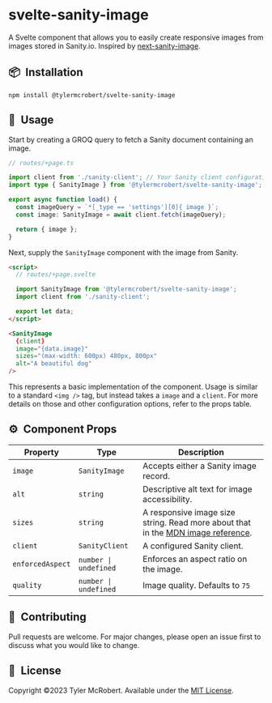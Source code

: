 # svelte-sanity-image

A Svelte component that allows you to easily create responsive images from images stored in Sanity.io. Inspired by [next-sanity-image](https://github.com/lorenzodejong/next-sanity-image).

## 📦&ensp;Installation

```
npm install @tylermcrobert/svelte-sanity-image
```

## 🚀&ensp;Usage

Start by creating a GROQ query to fetch a Sanity document containing an image.

```typescript
// routes/+page.ts

import client from './sanity-client'; // Your Sanity client configuration
import type { SanityImage } from '@tylermcrobert/svelte-sanity-image'; // Optional typing

export async function load() {
  const imageQuery = `*[_type == 'settings'][0]{ image }`;
  const image: SanityImage = await client.fetch(imageQuery);

  return { image };
}
```

Next, supply the `SanityImage` component with the image from Sanity.

```html
<script>
  // routes/+page.svelte

  import SanityImage from '@tylermcrobert/svelte-sanity-image';
  import client from './sanity-client';

  export let data;
</script>

<SanityImage
  {client}
  image="{data.image}"
  sizes="(max-width: 600px) 480px, 800px"
  alt="A beautiful dog"
/>
```

This represents a basic implementation of the component.
Usage is similar to a standard `<img />` tag, but instead takes a `image` and a `client`. For more details on those and other configuration options, refer to the props table.

## ⚙️&ensp;Component Props

| Property         | Type                  | Description                                                                                                                                             |
| ---------------- | --------------------- | ------------------------------------------------------------------------------------------------------------------------------------------------------- |
| `image`          | `SanityImage`         | Accepts either a Sanity image record.                                                                                                                   |
| `alt`            | `string`              | Descriptive alt text for image accessibility.                                                                                                           |
| `sizes`          | `string`              | A responsive image size string. Read more about that in the [MDN image reference](https://developer.mozilla.org/en-US/docs/Web/HTML/Element/img#sizes). |
| `client`         | `SanityClient`        | A configured Sanity client.                                                                                                                             |
| `enforcedAspect` | `number \| undefined` | Enforces an aspect ratio on the image.                                                                                                                  |
| `quality`        | `number \| undefined` | Image quality. Defaults to `75`                                                                                                                         |

## 🤝&ensp;Contributing

Pull requests are welcome. For major changes, please open an issue first
to discuss what you would like to change.

## 📜&ensp;License

Copyright ©2023 Tyler McRobert. Available under the [MIT License](https://choosealicense.com/licenses/mit/).

